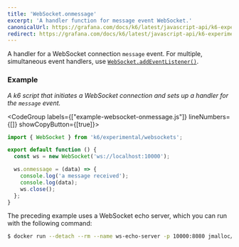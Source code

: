 ```yaml
---
title: 'WebSocket.onmessage'
excerpt: 'A handler function for message event WebSocket.'
canonicalUrl: https://grafana.com/docs/k6/latest/javascript-api/k6-experimental/websockets/websocket/websocket-onmessage/
redirect: https://grafana.com/docs/k6/latest/javascript-api/k6-experimental/websockets/websocket/websocket-onmessage/
---
```


A handler for a WebSocket connection `message` event.
For multiple, simultaneous event handlers, use [`WebSocket.addEventListener()`](/javascript-api/k6-experimental/websockets/websocket/websocket-addeventlistener).

### Example

_A k6 script that initiates a WebSocket connection and sets up a handler for the `message` event._

<CodeGroup labels={["example-websocket-onmessage.js"]} lineNumbers={[]} showCopyButton={[true]}>

```javascript
import { WebSocket } from 'k6/experimental/websockets';

export default function () {
  const ws = new WebSocket('ws://localhost:10000');

  ws.onmessage = (data) => {
    console.log('a message received');
    console.log(data);
    ws.close();
  };
}
```

</CodeGroup>

The preceding example uses a WebSocket echo server, which you can run with the following command:

<CodeGroup>

```bash
$ docker run --detach --rm --name ws-echo-server -p 10000:8080 jmalloc/echo-server
```
</CodeGroup>
